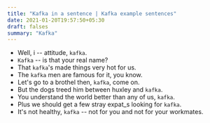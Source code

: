 ```yaml
---
title: "Kafka in a sentence | Kafka example sentences"
date: 2021-01-20T19:57:50+05:30
draft: falses
summary: "Kafka"
---
```

- Well, i -- attitude, `kafka`.
- `Kafka` -- is that your real name?
- That `kafka`'s made things very hot for us.
- The `kafka` men are famous for it, you know.
- Let's go to a brothel then, `kafka`, come on.
- But the dogs treed him between huxley and `kafka`.
- You understand the world better than any of us, `kafka`.
- Plus we should get a few stray expat_s looking for `kafka`.
- It's not healthy, `kafka` -- not for you and not for your workmates.
                 

